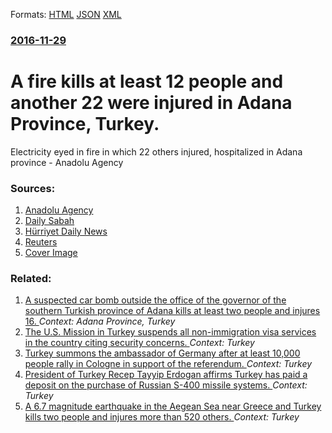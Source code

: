 
Formats: [HTML](/news/2016/11/29/a-fire-kills-at-least-12-people-and-another-22-were-injured-in-adana-province-turkey.html)  [JSON](/news/2016/11/29/a-fire-kills-at-least-12-people-and-another-22-were-injured-in-adana-province-turkey.json)  [XML](/news/2016/11/29/a-fire-kills-at-least-12-people-and-another-22-were-injured-in-adana-province-turkey.xml)  

### [2016-11-29](/news/2016/11/29/index.md)

# A fire kills at least 12 people and another 22 were injured in Adana Province, Turkey. 

Electricity eyed in fire in which 22 others injured, hospitalized in Adana province - Anadolu Agency


### Sources:

1. [Anadolu Agency](http://aa.com.tr/en/turkey/dorm-fire-kills-12-in-southern-turkey/695816)
2. [Daily Sabah](http://www.dailysabah.com/nation/2016/11/29/fire-breaks-out-in-girls-dorm-in-southern-turkey-11-students-and-one-worker-killed)
3. [Hürriyet Daily News](http://www.hurriyetdailynews.com/eight-students-killed-in-fire-at-dormitory-in-turkeys-adana-report.aspx?pageID=238&nID=106726&NewsCatID=341)
4. [Reuters](https://www.reuters.com/article/us-turkey-fire-idUSKBN13O2O9?il=0)
4. [Cover Image](http://aa.com.tr/uploads/Contents/2016/11/29/thumbs_m_c_2d71c34b800db403e2d0c18e656d7c40.jpg?v=221735)

### Related:

1. [A suspected car bomb outside the office of the governor of the southern Turkish province of Adana kills at least two people and injures 16. ](/news/2016/11/24/a-suspected-car-bomb-outside-the-office-of-the-governor-of-the-southern-turkish-province-of-adana-kills-at-least-two-people-and-injures-16.md) _Context: Adana Province, Turkey_
2. [The U.S. Mission in Turkey suspends all non-immigration visa services in the country citing security concerns. ](/news/2017/10/8/the-u-s-mission-in-turkey-suspends-all-non-immigration-visa-services-in-the-country-citing-security-concerns.md) _Context: Turkey_
3. [Turkey summons the ambassador of Germany after at least 10,000 people rally in Cologne in support of the referendum. ](/news/2017/09/16/turkey-summons-the-ambassador-of-germany-after-at-least-10-000-people-rally-in-cologne-in-support-of-the-referendum.md) _Context: Turkey_
4. [President of Turkey Recep Tayyip Erdogan affirms Turkey has paid a deposit on the purchase of Russian S-400 missile systems. ](/news/2017/09/12/president-of-turkey-recep-tayyip-erdoaan-affirms-turkey-has-paid-a-deposit-on-the-purchase-of-russian-s-400-missile-systems.md) _Context: Turkey_
5. [A 6.7 magnitude earthquake in the Aegean Sea near Greece and Turkey kills two people and injures more than 520 others. ](/news/2017/07/21/a-6-7-magnitude-earthquake-in-the-aegean-sea-near-greece-and-turkey-kills-two-people-and-injures-more-than-520-others.md) _Context: Turkey_
